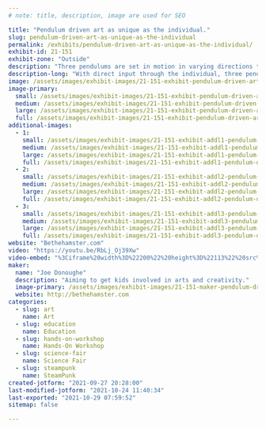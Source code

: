 ```yaml
---
# note: title, description, image are used for SEO

title: "Pendulum driven art as unique as the individual."
slug: pendulum-driven-art-as-unique-as-the-individual
permalink: /exhibits/pendulum-driven-art-as-unique-as-the-individual/
exhibit-id: 21-151
exhibit-zone: "Outside"
description: "Three pendulums are set in motion in varying directions to create art that is random, yet harmonic."
description-long: "With direct input through the individual, three pendulums are set in motion in varying directions to create art that is random, yet harmonic. The art becomes as unique as the individual, representing that individuals inner beauty and creativity."
image: /assets/images/exhibit-images/21-151-exhibit-pendulum-driven-art-as-unique-as-the-individual-img-20201008-135206351-large.jpg
image-primary: 
  small: /assets/images/exhibit-images/21-151-exhibit-pendulum-driven-art-as-unique-as-the-individual-img-20201008-135206351-small.jpg
  medium: /assets/images/exhibit-images/21-151-exhibit-pendulum-driven-art-as-unique-as-the-individual-img-20201008-135206351-medium.jpg
  large: /assets/images/exhibit-images/21-151-exhibit-pendulum-driven-art-as-unique-as-the-individual-img-20201008-135206351-large.jpg
  full: /assets/images/exhibit-images/21-151-exhibit-pendulum-driven-art-as-unique-as-the-individual-img-20201008-135206351-full.jpg
additional-images: 
  - 1:
    small: /assets/images/exhibit-images/21-151-exhibit-addl1-pendulum-driven-art-as-unique-as-the-individual-img-20201007-113434-01-small.jpg
    medium: /assets/images/exhibit-images/21-151-exhibit-addl1-pendulum-driven-art-as-unique-as-the-individual-img-20201007-113434-01-medium.jpg
    large: /assets/images/exhibit-images/21-151-exhibit-addl1-pendulum-driven-art-as-unique-as-the-individual-img-20201007-113434-01-large.jpg
    full: /assets/images/exhibit-images/21-151-exhibit-addl1-pendulum-driven-art-as-unique-as-the-individual-img-20201007-113434-01-full.jpg
  - 2:
    small: /assets/images/exhibit-images/21-151-exhibit-addl2-pendulum-driven-art-as-unique-as-the-individual-img-20201007-113434-02-small.jpg
    medium: /assets/images/exhibit-images/21-151-exhibit-addl2-pendulum-driven-art-as-unique-as-the-individual-img-20201007-113434-02-medium.jpg
    large: /assets/images/exhibit-images/21-151-exhibit-addl2-pendulum-driven-art-as-unique-as-the-individual-img-20201007-113434-02-large.jpg
    full: /assets/images/exhibit-images/21-151-exhibit-addl2-pendulum-driven-art-as-unique-as-the-individual-img-20201007-113434-02-full.jpg
  - 3:
    small: /assets/images/exhibit-images/21-151-exhibit-addl3-pendulum-driven-art-as-unique-as-the-individual-img-20201007-113434-03-small.jpg
    medium: /assets/images/exhibit-images/21-151-exhibit-addl3-pendulum-driven-art-as-unique-as-the-individual-img-20201007-113434-03-medium.jpg
    large: /assets/images/exhibit-images/21-151-exhibit-addl3-pendulum-driven-art-as-unique-as-the-individual-img-20201007-113434-03-large.jpg
    full: /assets/images/exhibit-images/21-151-exhibit-addl3-pendulum-driven-art-as-unique-as-the-individual-img-20201007-113434-03-full.jpg
website: "Bethehamster.com"
video: "https://youtu.be/RbLj_Oj39Xw"
video-embed: "%3Ciframe%20width%3D%22200%22%20height%3D%22113%22%20src%3D%22https%3A//www.youtube.com/embed/gBrmnB5aOSI%3Ffeature%3Doembed%22%20frameborder%3D%220%22%20allow%3D%22accelerometer%3B%20autoplay%3B%20clipboard-write%3B%20encrypted-media%3B%20gyroscope%3B%20picture-in-picture%22%20allowfullscreen%3E%3C/iframe%3E"
maker: 
  name: "Joe Donoughe"
  description: "Aiming to get kids involved in arts and creativity."
  image-primary: /assets/images/exhibit-images/21-151-maker-pendulum-driven-art-as-unique-as-the-individual-hamster-logo-with-contact-info-medium.jpg
  website: http://bethehamster.com
categories: 
  - slug: art
    name: Art
  - slug: education
    name: Education
  - slug: hands-on-workshop
    name: Hands-On Workshop
  - slug: science-fair
    name: Science Fair
  - slug: steampunk
    name: SteamPunk
created-jotform: "2021-09-27 20:28:00"
last-modified-jotform: "2021-10-24 11:40:34"
last-exported: "2021-10-29 07:59:52"
sitemap: false

---
```


